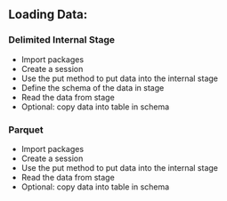 ## Loading Data:

### Delimited Internal Stage
- Import packages
- Create a session
- Use the put method to put data into the internal stage
- Define the schema of the data in stage
- Read the data from stage
- Optional: copy data into table in schema

### Parquet
- Import packages
- Create a session
- Use the put method to put data into the internal stage
- Read the data from stage
- Optional: copy data into table in schema